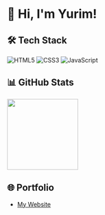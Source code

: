 # 👋 Hi, I'm Yurim!

## 🛠 Tech Stack
![HTML5](https://img.shields.io/badge/HTML5-E34F26?style=flat&logo=html5&logoColor=white)
![CSS3](https://img.shields.io/badge/CSS3-1572B6?style=flat&logo=css3&logoColor=white)
![JavaScript](https://img.shields.io/badge/JavaScript-FFD700?style=flat&logo=javascript&logoColor=black)

## 📊 GitHub Stats
<p align="left">
  <img src="https://github-readme-stats.vercel.app/api/top-langs/?username=yurim-web&layout=compact&theme=radical" height="165"/>
</p>

## 🌐 Portfolio
- [My Website](https://yurim-web.github.io/yurim_portfolio_/)
